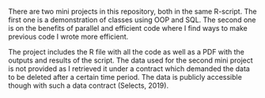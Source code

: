 There are two mini projects in this repository, both in the same R-script. The first one is a demonstration of classes using OOP and SQL. The second one is on the benefits of parallel and efficient code where I find ways to make previous code I wrote more efficient.

The project includes the R file with all the code as well as a PDF with the outputs and results of the script. The data used for the second mini project is not provided as I retrieved it under a contract which demanded the data to be deleted after a certain time period. The data is publicly accessible though with such a data contract (Selects, 2019).
